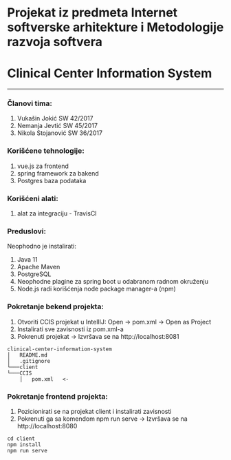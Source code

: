 # Projekat iz predmeta Internet softverske arhitekture i Metodologije razvoja softvera
# Clinical Center Information System
------------
### Članovi tima:
1. Vukašin Jokić SW 42/2017
2. Nemanja Jevtić SW 45/2017
3. Nikola Stojanović SW 36/2017

### Korišćene tehnologije:
1. vue.js za frontend
2. spring framework za bakend
3. Postgres baza podataka

### Korišćeni alati:
1. alat za integraciju - TravisCI

### Preduslovi:
Neophodno je instalirati:
1. Java 11
2. Apache Maven
3. PostgreSQL
4. Neophodne plagine za spring boot u odabranom radnom okruženju
5. Node.js radi korišćenja node package manager-a (npm)

### Pokretanje bekend projekta:
1. Otvoriti CCIS projekat u IntellIJ: Open -> pom.xml -> Open as Project
2. Instalirati sve zavisnosti iz pom.xml-a
3. Pokrenuti projekat -> Izvršava se na http://localhost:8081
```
clinical-center-information-system
│   README.md
│   .gitignore
└───client
└───CCIS
    │   pom.xml   <-
```

### Pokretanje frontend projekta:
1. Pozicionirati se na projekat client i instalirati zavisnosti
2. Pokrenuti ga sa komendom npm run serve -> Izvršava se na http://localhost:8080
```
cd client
npm install
npm run serve
```
